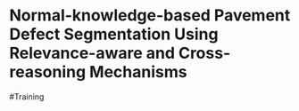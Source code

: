 # Normal-knowledge-based Pavement Defect Segmentation Using Relevance-aware and Cross-reasoning Mechanisms
#Training
